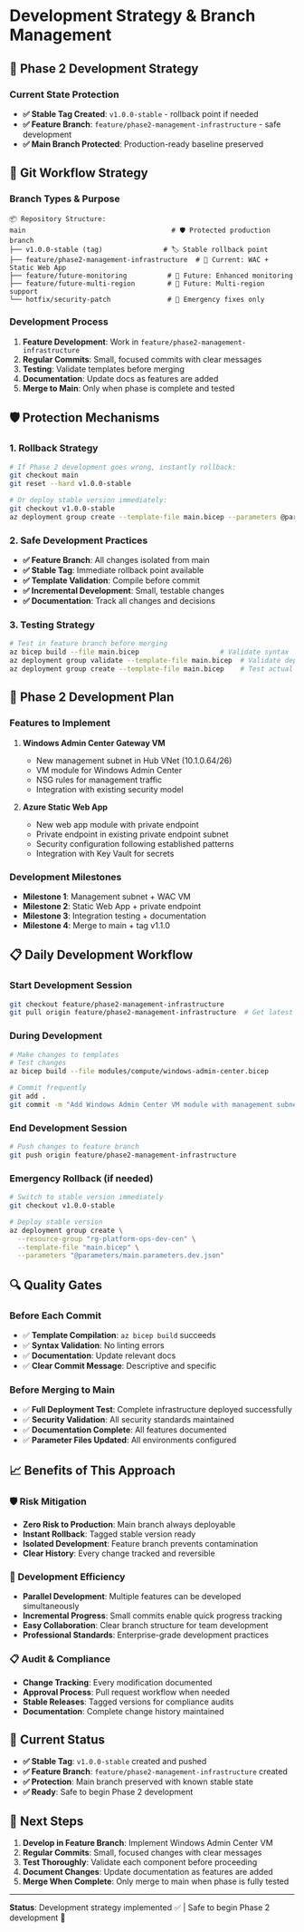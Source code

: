 # Development Strategy & Branch Management

## 🎯 Phase 2 Development Strategy

### **Current State Protection**
- **✅ Stable Tag Created**: `v1.0.0-stable` - rollback point if needed
- **✅ Feature Branch**: `feature/phase2-management-infrastructure` - safe development
- **✅ Main Branch Protected**: Production-ready baseline preserved

## 🔀 Git Workflow Strategy

### **Branch Types & Purpose**
```
📦 Repository Structure:
main                                    # 🛡️ Protected production branch
├── v1.0.0-stable (tag)               # 🏷️ Stable rollback point
├── feature/phase2-management-infrastructure  # 🚧 Current: WAC + Static Web App
├── feature/future-monitoring          # 🔮 Future: Enhanced monitoring
├── feature/future-multi-region        # 🔮 Future: Multi-region support
└── hotfix/security-patch              # 🚨 Emergency fixes only
```

### **Development Process**
1. **Feature Development**: Work in `feature/phase2-management-infrastructure`
2. **Regular Commits**: Small, focused commits with clear messages
3. **Testing**: Validate templates before merging
4. **Documentation**: Update docs as features are added
5. **Merge to Main**: Only when phase is complete and tested

## 🛡️ Protection Mechanisms

### **1. Rollback Strategy**
```bash
# If Phase 2 development goes wrong, instantly rollback:
git checkout main
git reset --hard v1.0.0-stable

# Or deploy stable version immediately:
git checkout v1.0.0-stable
az deployment group create --template-file main.bicep --parameters @parameters/main.parameters.dev.json
```

### **2. Safe Development Practices**
- **✅ Feature Branch**: All changes isolated from main
- **✅ Stable Tag**: Immediate rollback point available
- **✅ Template Validation**: Compile before commit
- **✅ Incremental Development**: Small, testable changes
- **✅ Documentation**: Track all changes and decisions

### **3. Testing Strategy**
```bash
# Test in feature branch before merging
az bicep build --file main.bicep                    # Validate syntax
az deployment group validate --template-file main.bicep  # Validate deployment
az deployment group create --template-file main.bicep    # Test actual deployment
```

## 🚧 Phase 2 Development Plan

### **Features to Implement**
1. **Windows Admin Center Gateway VM**
   - New management subnet in Hub VNet (10.1.0.64/26)
   - VM module for Windows Admin Center
   - NSG rules for management traffic
   - Integration with existing security model

2. **Azure Static Web App**
   - New web app module with private endpoint
   - Private endpoint in existing private endpoint subnet
   - Security configuration following established patterns
   - Integration with Key Vault for secrets

### **Development Milestones**
- **Milestone 1**: Management subnet + WAC VM
- **Milestone 2**: Static Web App + private endpoint
- **Milestone 3**: Integration testing + documentation
- **Milestone 4**: Merge to main + tag v1.1.0

## 📋 Daily Development Workflow

### **Start Development Session**
```bash
git checkout feature/phase2-management-infrastructure
git pull origin feature/phase2-management-infrastructure  # Get latest changes
```

### **During Development**
```bash
# Make changes to templates
# Test changes
az bicep build --file modules/compute/windows-admin-center.bicep

# Commit frequently
git add .
git commit -m "Add Windows Admin Center VM module with management subnet"
```

### **End Development Session**
```bash
# Push changes to feature branch
git push origin feature/phase2-management-infrastructure
```

### **Emergency Rollback (if needed)**
```bash
# Switch to stable version immediately
git checkout v1.0.0-stable

# Deploy stable version
az deployment group create \
  --resource-group "rg-platform-ops-dev-cen" \
  --template-file "main.bicep" \
  --parameters "@parameters/main.parameters.dev.json"
```

## 🔍 Quality Gates

### **Before Each Commit**
- ✅ **Template Compilation**: `az bicep build` succeeds
- ✅ **Syntax Validation**: No linting errors
- ✅ **Documentation**: Update relevant docs
- ✅ **Clear Commit Message**: Descriptive and specific

### **Before Merging to Main**
- ✅ **Full Deployment Test**: Complete infrastructure deployed successfully
- ✅ **Security Validation**: All security standards maintained
- ✅ **Documentation Complete**: All features documented
- ✅ **Parameter Files Updated**: All environments configured

## 📈 Benefits of This Approach

### **🛡️ Risk Mitigation**
- **Zero Risk to Production**: Main branch always deployable
- **Instant Rollback**: Tagged stable version ready
- **Isolated Development**: Feature branch prevents contamination
- **Clear History**: Every change tracked and reversible

### **🚀 Development Efficiency**
- **Parallel Development**: Multiple features can be developed simultaneously
- **Incremental Progress**: Small commits enable quick progress tracking
- **Easy Collaboration**: Clear branch structure for team development
- **Professional Standards**: Enterprise-grade development practices

### **📋 Audit & Compliance**
- **Change Tracking**: Every modification documented
- **Approval Process**: Pull request workflow when needed
- **Stable Releases**: Tagged versions for compliance audits
- **Documentation**: Complete change history maintained

## 🎯 Current Status

- **✅ Stable Tag**: `v1.0.0-stable` created and pushed
- **✅ Feature Branch**: `feature/phase2-management-infrastructure` created
- **✅ Protection**: Main branch preserved with known stable state
- **✅ Ready**: Safe to begin Phase 2 development

## 🚀 Next Steps

1. **Develop in Feature Branch**: Implement Windows Admin Center VM
2. **Regular Commits**: Small, focused changes with clear messages
3. **Test Thoroughly**: Validate each component before proceeding
4. **Document Changes**: Update documentation as features are added
5. **Merge When Complete**: Only merge to main when phase is fully tested

---

**Status**: Development strategy implemented ✅ | Safe to begin Phase 2 development 🚀
